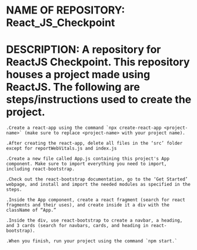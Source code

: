 # NAME OF REPOSITORY: React_JS_Checkpoint



# DESCRIPTION: A repository for ReactJS Checkpoint. This repository houses a project made using ReactJS. The following are steps/instructions used to create the project.


    .Create a react-app using the command `npx create-react-app <project-name>` (make sure to replace <project-name> with your project name).

    .After creating the react-app, delete all files in the ‘src’ folder except for reportWebVitals.js and index.js

    .Create a new file called App.js containing this project's App component. Make sure to import everything you need to import, including react-bootstrap.

    .Check out the react-bootstrap documentation, go to the ‘Get Started’ webpage, and install and import the needed modules as specified in the steps.

    .Inside the App component, create a react fragment (search for react fragments and their uses), and create inside it a div with the className of “App.”

    .Inside the div, use react-bootstrap to create a navbar, a heading, and 3 cards (search for navbars, cards, and heading in react-bootstrap).

    .When you finish, run your project using the command `npm start.`
 